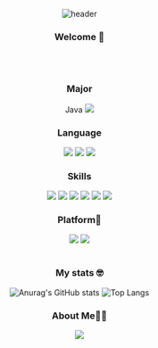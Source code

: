 <div align='center'>
  
![header](https://capsule-render.vercel.app/api?type=waving&color=gradient&height=200&section=header&text=Apple's%20GitHub&fontSize=70&animation=twinkling&fontAlignY=35&fontColor=FFFFFF)

### Welcome 👋

<br/>
<br/>

### Major
<div align='center'>
  <span>Java<span>
  <img src="https://img.shields.io/badge/Spring-6DB33F?style=flat-square&logo=react&logoColor=white"/>
</div>
    
### Language
<div align='center'>
  <img src="https://img.shields.io/badge/Swift-F05138?style=flat-square&logo=react&logoColor=white"/>
  <img src="https://img.shields.io/badge/JavaScript-F7DF1E?style=flat-square&logo=JavaScript&logoColor=white"/>
  <img src="https://img.shields.io/badge/C++-00599C?style=flat-square&logo=react&logoColor=white"/>
</div>

### Skills
<div align='center'>
  <img src="https://img.shields.io/badge/UIkit-2396F3?style=flat-square&logo=HTML5&logoColor=white"/>
  <img src="https://img.shields.io/badge/HTML5-E34F26?style=flat-square&logo=HTML5&logoColor=white"/>
  <img src="https://img.shields.io/badge/CSS3-1572B6?style=flat-square&logo=CSS3&logoColor=white"/>
  <img src="https://img.shields.io/badge/react-61DAFB?style=flat-square&logo=react&logoColor=white"/>
  <img src="https://img.shields.io/badge/Node.js-339933?style=flat-square&logo=react&logoColor=white"/>
  <img src="https://img.shields.io/badge/Android-3DDC84?style=flat-square&logo=react&logoColor=white"/>
</div>
    


    

### Platform🤹   
<div align='center'>
  <img src="https://img.shields.io/badge/Slack-4A154B?style=flat-square&logo=slack&logoColor=white"/>
  <img src="https://img.shields.io/badge/Jira-0052CC?style=flat-square&logo=Jira&logoColor=white"/>
</div>
<br/>


### My stats 🤓
  
![Anurag's GitHub stats](https://github-readme-stats.vercel.app/api?username=Jodongjin&show_icons=true&theme=radical)
![Top Langs](https://github-readme-stats.vercel.app/api/top-langs/?username=Jodongjin&langs_count=10&layout=compact&theme=dark)
<br/>

    
### About Me👩‍💻

<div align='center'>
  <a href="[https://ejko0911.medium.com/](https://www.notion.so/2b0816114973444099b073cf6acf76bb)"><img src="https://img.shields.io/badge/Notion-000000?style=flat-square&logo=Notion&logoColor=white"/></a>
</div>

</div>

